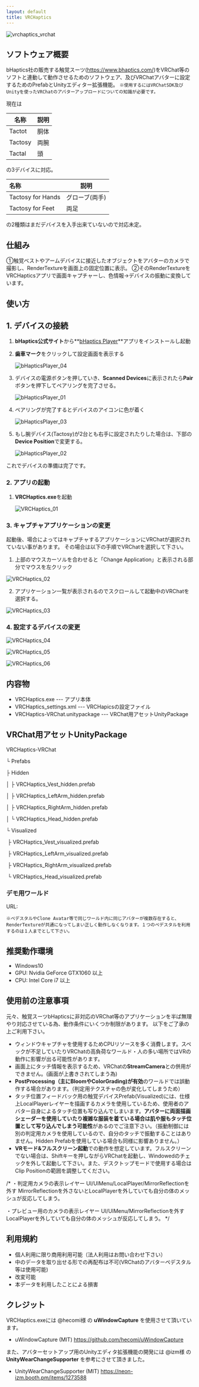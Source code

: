 ```yaml
---
layout: default
title: VRCHaptics
---
```


![vrchaptics_vrchat](images\vrchaptics_vrchat.jpg)

## ソフトウェア概要

bHaptics社の販売する触覚スーツ(https://www.bhaptics.com/)をVRChat等のソフトと連動して動作させるためのソフトウェア、及びVRChatアバターに設定するためのPrefabとUnityエディター拡張機能。
`※使用するにはVRChatSDK及びUnityを使ったVRChatのアバターアップロードについての知識が必要です。`

現在は

| 名称    | 説明 |
| ------- | ---- |
| Tactot  | 胴体 |
| Tactosy | 両腕 |
| Tactal  | 頭   |

の3デバイスに対応。

| 名称              | 説明           |
| :---------------- | -------------- |
| Tactosy for Hands | グローブ(両手) |
| Tactosy for Feet  | 両足           |

の2種類はまだデバイスを入手出来ていないので対応未定。

## 仕組み
①触覚ベストやアームデバイスに接近したオブジェクトをアバターのカメラで撮影し、RenderTextureを画面上の固定位置に表示。
②そのRenderTextureをVRCHapticsアプリで画面キャプチャーし、色情報→デバイスの振動に変換しています。

## 使い方

## 1. デバイスの接続

1. **bHaptics公式サイト**から**[bHaptics Player](https://www.bhaptics.com/download)**アプリをインストールし起動

2. **歯車マーク**をクリックして設定画面を表示する

   ![bHapticsPlayer_04](images\bHapticsPlayer_04.png)

3. デバイスの電源ボタンを押していき、**Scanned Devices**に表示されたら**Pair**ボタンを押下してペアリングを完了させる。

   ![bHapticsPlayer_01](images\bHapticsPlayer_01.png)

4. ペアリングが完了するとデバイスのアイコンに色が着く

   ![bHapticsPlayer_03](images\bHapticsPlayer_03.png)

5. もし腕デバイス(Tactosy)が2台とも右手に設定されたりした場合は、下部の**Device Position**で変更する。

   ![bHapticsPlayer_02](images\bHapticsPlayer_02.png)

これでデバイスの準備は完了です。

### 2. アプリの起動

1. **VRCHaptics.exe**を起動

   ![VRCHaptics_01](images\VRCHaptics_01.png)

   

### 3. キャプチャアプリケーションの変更

起動後、場合によってはキャプチャするアプリケーションにVRChatが選択されていない事があります。
その場合は以下の手順でVRChatを選択して下さい。

1. 上部のマウスカーソルを合わせると「Change Application」と表示される部分でマウスを左クリック

![VRCHaptics_02](images\VRCHaptics_02.png)

2. アプリケーション一覧が表示されるのでスクロールして起動中のVRChatを選択する。

![VRCHaptics_03](images\VRCHaptics_03.png)

### 4. 設定するデバイスの変更

![VRCHaptics_04](images\VRCHaptics_04.png)

![VRCHaptics_05](images\VRCHaptics_05.png)

![VRCHaptics_06](images\VRCHaptics_06.png)

## 内容物
* VRCHaptics.exe --- アプリ本体
* VRCHaptics_settings.xml --- VRCHapicsの設定ファイル
* VRCHaptics-VRChat.unitypackage --- VRChat用アセットUnityPackage

## VRChat用アセットUnityPackage
VRCHaptics-VRChat

└ Prefabs

  ├ Hidden

  │ ├ VRCHaptics_Vest_hidden.prefab

  │ ├ VRCHaptics_LeftArm_hidden.prefab

  │ ├ VRCHaptics_RightArm_hidden.prefab

  │ └ VRCHaptics_Head_hidden.prefab

  └ Visualized

​    ├ VRCHaptics_Vest_visualized.prefab

​    ├ VRCHaptics_LeftArm_visualized.prefab

​    ├ VRCHaptics_RightArm_visualized.prefab

​    └ VRCHaptics_Head_visualized.prefab

### デモ用ワールド
URL:

```※ペデスタルやClone Avatar等で同じワールド内に同じアバターが複数存在すると、RenderTextureが共通になってしまい正しく動作しなくなります。１つのペデスタルを利用するのは１人までとして下さい。```

## 推奨動作環境
* Windows10
* GPU: Nvidia GeForce GTX1060 以上
* CPU: Intel Core i7 以上

## 使用前の注意事項
元々、触覚スーツbHapticsに非対応のVRChat等のアプリケーションを半ば無理やり対応させている為、動作条件にいくつか制限があります。
以下をご了承の上ご利用下さい。

* ウィンドウキャプチャを使用するためCPUリソースを多く消費します。スペックが不足していたりVRChatの高負荷なワールド・人の多い場所ではVRの動作に影響が出る可能性があります。
* 画面上にタッチ情報を表示するため、VRChatの**StreamCamera**との併用ができません。(画面が上書きされてしまう為)
* **PostProcessing（主にBloomやColorGrading)が有効**のワールドでは誤動作する場合があります。（判定用テクスチャの色が変化してしまうため）
* タッチ位置フィードバック用の触覚デバイスPrefab(Visualized)には、仕様上LocalPlayerレイヤーを描画するカメラを使用しているため、使用者のアバター自身によるタッチ位置も写り込んでしまいます。**アバターに両面描画シェーダーを使用していたり複雑な服装を着ている場合は肌や服もタッチ位置として写り込んでしまう可能性**があるのでご注意下さい。（振動制御には別の判定用カメラを使用しているので、自分のタッチで振動することはありません。Hidden Prefabを使用している場合も同様に影響ありません。）
* **VRモード&フルスクリーン起動**での動作を想定しています。フルスクリーンでない場合は、Shiftキーを押しながらVRChatを起動し、Windowedのチェックを外して起動して下さい。また、デスクトップモードで使用する場合はClip Positionの範囲を調整してください。

/*
・判定用カメラの表示レイヤー
UI/UIMenu/LocalPlayer/MirrorReflectionを外す
MirrorReflectionを外さないとLocalPlayerを外していても自分の体のメッシュが反応してしまう。

・プレビュー用のカメラの表示レイヤー
UI/UIMenu/MirrorReflectionを外す
LocalPlayerを外していても自分の体のメッシュが反応してしまう。
*/



## 利用規約

* 個人利用に限り商用利用可能（法人利用はお問い合わせ下さい）
* 中のデータを取り出せる形での再配布は不可(VRChatのアバターペデスタル等は使用可能)
* 改変可能
* 本データを利用したことによる損害

## クレジット

VRCHaptics.exeには @hecomi様 の **uWindowCapture** を使用させて頂いています。

* uWindowCapture (MIT)
  https://github.com/hecomi/uWindowCapture

また、アバターセットアップ用のUnityエディタ拡張機能の開発には @izm様 の **UnityWearChangeSupporter** を参考にさせて頂きました。

* UnityWearChangeSupporter (MIT)
  https://neon-izm.booth.pm/items/1273588